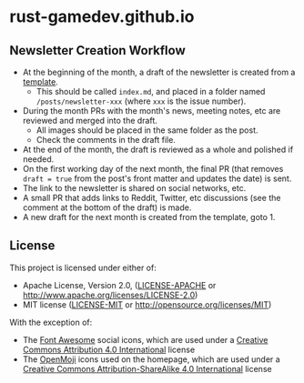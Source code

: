 # rust-gamedev.github.io

## Newsletter Creation Workflow

* At the beginning of the month, a draft of the newsletter is created
  from a [template](./newsletter-template.md).
  * This should be called `index.md`, and placed in a folder named
    `/posts/newsletter-xxx` (where `xxx` is the issue number).
* During the month PRs with the month's news, meeting notes, etc
  are reviewed and merged into the draft.
  * All images should be placed in the same folder as the post.
  * Check the comments in the draft file.
* At the end of the month, the draft is reviewed as a whole
  and polished if needed.
* On the first working day of the next month, the final PR
  (that removes `draft = true` from the post's front matter and updates the date) is sent.
* The link to the newsletter is shared on social networks, etc.
* A small PR that adds links to Reddit, Twitter, etc discussions
  (see the comment at the bottom of the draft) is made.
* A new draft for the next month is created from the template, goto 1.

## License

This project is licensed under either of:

 * Apache License, Version 2.0, ([LICENSE-APACHE](LICENSE-APACHE) or
   http://www.apache.org/licenses/LICENSE-2.0)
 * MIT license ([LICENSE-MIT](LICENSE-MIT) or
   http://opensource.org/licenses/MIT)

With the exception of:

* The [Font Awesome](https://fontawesome.com) social icons, which are used under a [Creative Commons Attribution 4.0 International](https://creativecommons.org/licenses/by/4.0/) license
* The [OpenMoji](https://openmoji.org) icons used on the homepage, which are used under a [Creative Commons Attribution-ShareAlike 4.0 International](https://creativecommons.org/licenses/by-sa/4.0/) license